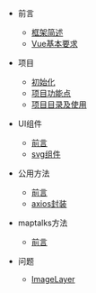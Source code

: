 - 前言

    - [框架简述](01_guide/desc)
    - [Vue基本要求](01_guide/vue)


- 项目

    - [初始化](02_project/init)
    - [项目功能点](02_project/desc)
    - [项目目录及使用](02_project/document)

- UI组件

    - [前言](03_component/desc)
    - [svg组件](03_component/svgIcon)

- 公用方法

    - [前言](04_utils/desc)
    - [axios封装](04_utils/request)

- maptalks方法

    - [前言](03_component/desc)

- 问题

    - [ImageLayer](issue/images)